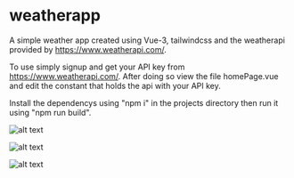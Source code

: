 # weatherapp

A simple weather app created using Vue-3, tailwindcss and the weatherapi provided by https://www.weatherapi.com/.

To use simply signup and get your API key from https://www.weatherapi.com/. After doing so view the file homePage.vue and edit the constant that holds the api with your API key.

Install the dependencys using "npm i" in the projects directory then run it using "npm run build".

![alt text](https://i.imgur.com/TjCtW3Y.png)

![alt text](https://i.imgur.com/8FAECur.png)

![alt text](https://i.imgur.com/gTXdtAz.png)


